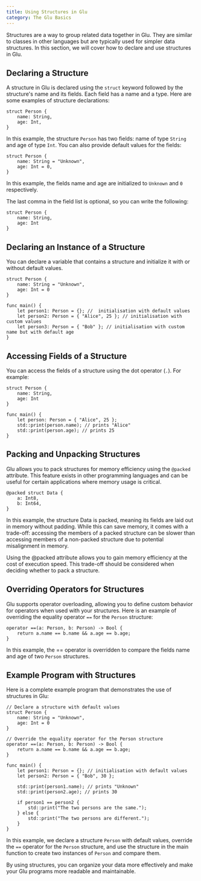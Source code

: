 ```yaml
---
title: Using Structures in Glu
category: The Glu Basics
---
```


Structures are a way to group related data together in Glu. They are similar to classes in other languages but are typically used for simpler data structures. In this section, we will cover how to declare and use structures in Glu.

## Declaring a Structure

A structure in Glu is declared using the `struct` keyword followed by the structure's name and its fields. Each field has a name and a type. Here are some examples of structure declarations:

```glu
struct Person {
    name: String,
    age: Int,
}
```

In this example, the structure `Person` has two fields: name of type `String` and age of type `Int`. You can also provide default values for the fields:

```glu
struct Person {
    name: String = "Unknown",
    age: Int = 0,
}
```

In this example, the fields name and age are initialized to `Unknown` and `0` respectively.

The last comma in the field list is optional, so you can write the following:

```glu
struct Person {
    name: String,
    age: Int
}
```

## Declaring an Instance of a Structure

You can declare a variable that contains a structure and initialize it with or without default values.

```glu
struct Person {
    name: String = "Unknown",
    age: Int = 0
}

func main() {
    let person1: Person = {}; //  initialisation with default values
    let person2: Person = { "Alice", 25 }; // initialisation with custom values
    let person3: Person = { "Bob" }; // initialisation with custom name but with default age
}
```

## Accessing Fields of a Structure

You can access the fields of a structure using the dot operator (`.`). For example:

```glu
struct Person {
    name: String,
    age: Int
}

func main() {
    let person: Person = { "Alice", 25 };
    std::print(person.name); // prints "Alice"
    std::print(person.age); // prints 25
}
```

## Packing and Unpacking Structures

Glu allows you to pack structures for memory efficiency using the `@packed` attribute. This feature exists in other programming languages and can be useful for certain applications where memory usage is critical.

```glu
@packed struct Data {
    a: Int8,
    b: Int64,
}
```

In this example, the structure Data is packed, meaning its fields are laid out in memory without padding. While this can save memory, it comes with a trade-off: accessing the members of a packed structure can be slower than accessing members of a non-packed structure due to potential misalignment in memory.

Using the @packed attribute allows you to gain memory efficiency at the cost of execution speed. This trade-off should be considered when deciding whether to pack a structure.

## Overriding Operators for Structures

Glu supports operator overloading, allowing you to define custom behavior for operators when used with your structures. Here is an example of overriding the equality operator `==` for the `Person` structure:

```glu
operator ==(a: Person, b: Person) -> Bool {
    return a.name == b.name && a.age == b.age;
}
```

In this example, the == operator is overridden to compare the fields name and age of two `Person` structures.

## Example Program with Structures

Here is a complete example program that demonstrates the use of structures in Glu:

```glu
// Declare a structure with default values
struct Person {
    name: String = "Unknown",
    age: Int = 0
}

// Override the equality operator for the Person structure
operator ==(a: Person, b: Person) -> Bool {
    return a.name == b.name && a.age == b.age;
}

func main() {
    let person1: Person = {}; // initialisation with default values
    let person2: Person = { "Bob", 30 };

    std::print(person1.name); // prints "Unknown"
    std::print(person2.age); // prints 30

    if person1 == person2 {
        std::print("The two persons are the same.");
    } else {
        std::print("The two persons are different.");
    }
}
```

In this example, we declare a structure `Person` with default values, override the `==` operator for the `Person` structure, and use the structure in the main function to create two instances of `Person` and compare them.

By using structures, you can organize your data more effectively and make your Glu programs more readable and maintainable.
